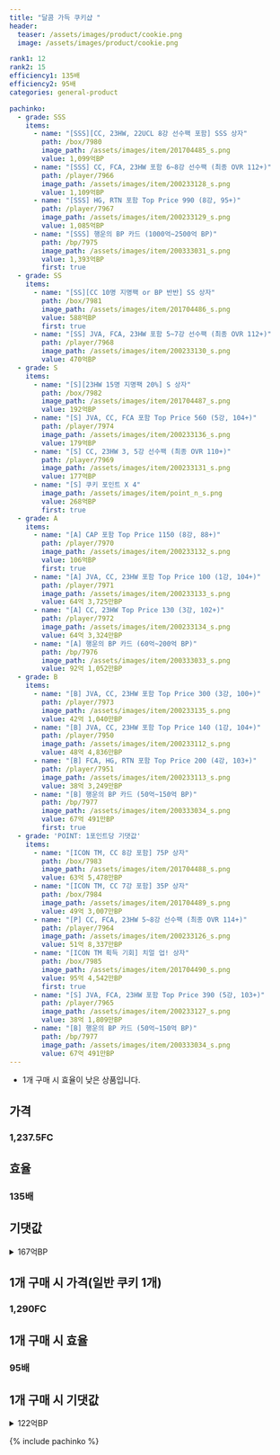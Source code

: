 ```yaml
---
title: "달콤 가득 쿠키샵 "
header:
  teaser: /assets/images/product/cookie.png
  image: /assets/images/product/cookie.png

rank1: 12
rank2: 15
efficiency1: 135배
efficiency2: 95배
categories: general-product

pachinko:
  - grade: SSS
    items:
      - name: "[SSS][CC, 23HW, 22UCL 8강 선수팩 포함] SSS 상자"
        path: /box/7980
        image_path: /assets/images/item/201704485_s.png
        value: 1,099억BP
      - name: "[SSS] CC, FCA, 23HW 포함 6~8강 선수팩 (최종 OVR 112+)"
        path: /player/7966
        image_path: /assets/images/item/200233128_s.png
        value: 1,109억BP
      - name: "[SSS] HG, RTN 포함 Top Price 990 (8강, 95+)"
        path: /player/7967
        image_path: /assets/images/item/200233129_s.png
        value: 1,085억BP
      - name: "[SSS] 행운의 BP 카드 (1000억~2500억 BP)"
        path: /bp/7975
        image_path: /assets/images/item/200333031_s.png
        value: 1,393억BP
        first: true
  - grade: SS
    items:
      - name: "[SS][CC 10명 지명팩 or BP 반반] SS 상자"
        path: /box/7981
        image_path: /assets/images/item/201704486_s.png
        value: 588억BP
        first: true
      - name: "[SS] JVA, FCA, 23HW 포함 5~7강 선수팩 (최종 OVR 112+)"
        path: /player/7968
        image_path: /assets/images/item/200233130_s.png
        value: 470억BP
  - grade: S
    items:
      - name: "[S][23HW 15명 지명팩 20%] S 상자"
        path: /box/7982
        image_path: /assets/images/item/201704487_s.png
        value: 192억BP
      - name: "[S] JVA, CC, FCA 포함 Top Price 560 (5강, 104+)"
        path: /player/7974
        image_path: /assets/images/item/200233136_s.png
        value: 179억BP
      - name: "[S] CC, 23HW 3, 5강 선수팩 (최종 OVR 110+)"
        path: /player/7969
        image_path: /assets/images/item/200233131_s.png
        value: 177억BP
      - name: "[S] 쿠키 포인트 X 4"
        image_path: /assets/images/item/point_n_s.png
        value: 268억BP
        first: true
  - grade: A
    items:
      - name: "[A] CAP 포함 Top Price 1150 (8강, 88+)"
        path: /player/7970
        image_path: /assets/images/item/200233132_s.png
        value: 106억BP
        first: true
      - name: "[A] JVA, CC, 23HW 포함 Top Price 100 (1강, 104+)"
        path: /player/7971
        image_path: /assets/images/item/200233133_s.png
        value: 64억 3,725만BP
      - name: "[A] CC, 23HW Top Price 130 (3강, 102+)"
        path: /player/7972
        image_path: /assets/images/item/200233134_s.png
        value: 64억 3,324만BP
      - name: "[A] 행운의 BP 카드 (60억~200억 BP)"
        path: /bp/7976
        image_path: /assets/images/item/200333033_s.png
        value: 92억 1,052만BP
  - grade: B
    items:
      - name: "[B] JVA, CC, 23HW 포함 Top Price 300 (3강, 100+)"
        path: /player/7973
        image_path: /assets/images/item/200233135_s.png
        value: 42억 1,040만BP
      - name: "[B] JVA, CC, 23HW 포함 Top Price 140 (1강, 104+)"
        path: /player/7950
        image_path: /assets/images/item/200233112_s.png
        value: 48억 4,836만BP
      - name: "[B] FCA, HG, RTN 포함 Top Price 200 (4강, 103+)"
        path: /player/7951
        image_path: /assets/images/item/200233113_s.png
        value: 38억 3,249만BP
      - name: "[B] 행운의 BP 카드 (50억~150억 BP)"
        path: /bp/7977
        image_path: /assets/images/item/200333034_s.png
        value: 67억 491만BP
        first: true
  - grade: 'POINT: 1포인트당 기댓값'
    items:
      - name: "[ICON TM, CC 8강 포함] 75P 상자"
        path: /box/7983
        image_path: /assets/images/item/201704488_s.png
        value: 63억 5,478만BP
      - name: "[ICON TM, CC 7강 포함] 35P 상자"
        path: /box/7984
        image_path: /assets/images/item/201704489_s.png
        value: 49억 3,007만BP
      - name: "[P] CC, FCA, 23HW 5~8강 선수팩 (최종 OVR 114+)"
        path: /player/7964
        image_path: /assets/images/item/200233126_s.png
        value: 51억 8,337만BP
      - name: "[ICON TM 획득 기회] 치얼 업! 상자"
        path: /box/7985
        image_path: /assets/images/item/201704490_s.png
        value: 95억 4,542만BP
        first: true
      - name: "[S] JVA, FCA, 23HW 포함 Top Price 390 (5강, 103+)"
        path: /player/7965
        image_path: /assets/images/item/200233127_s.png
        value: 38억 1,809만BP
      - name: "[B] 행운의 BP 카드 (50억~150억 BP)"
        path: /bp/7977
        image_path: /assets/images/item/200333034_s.png
        value: 67억 491만BP
---
```

* 1개 구매 시 효율이 낮은 상품입니다.


## 가격
### 1,237.5FC
## 효율
### 135배
## 기댓값
<details>
<summary>167억BP</summary>
<div markdown="1">
- 선수팩 55억 9,304만BP
  - 수수료 쿠폰 40% 적용 시 53억 6,932만BP
  - 수수료 쿠폰 30% 적용 시 51억 4,560만BP
  - 수수료 쿠폰 20% 적용 시 49억 2,188만BP
- BP 카드 115억BP

</div>
</details>

## 1개 구매 시 가격(일반 쿠키 1개)
### 1,290FC
## 1개 구매 시 효율
### 95배
## 1개 구매 시 기댓값
<details>
<summary>122억BP</summary>
<div markdown="1">
- 선수팩 79억 5,742만BP
  - 수수료 쿠폰 40% 적용 시 76억 3,912만BP
  - 수수료 쿠폰 30% 적용 시 73억 2,082만BP
  - 수수료 쿠폰 20% 적용 시 70억 253만BP
- BP 카드 49억 6,799만BP

</div>
</details>

{% include pachinko %}